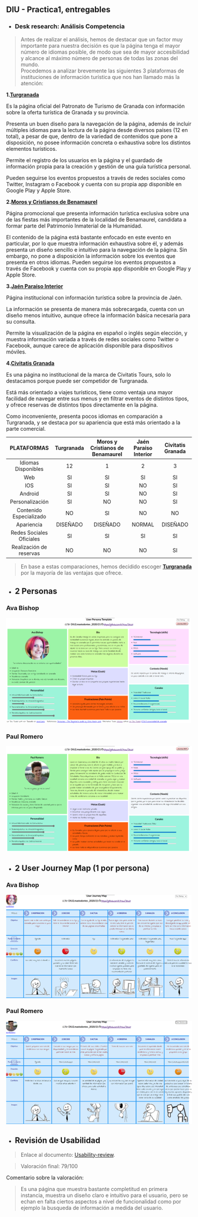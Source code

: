 ## DIU - Practica1, entregables
- ### Desk research: Análisis Competencia 
>Antes de realizar el análisis, hemos de destacar que un factor muy importante para nuestra decisión es que la página tenga el mayor número de idiomas posible, de modo que sea de mayor accesibilidad y alcance al máximo número de personas de todas las zonas del mundo.  
Procedemos a analizar brevemente las siguientes 3 plataformas de instituciones de información turística que nos han llamado más la atención:

**1.**[**Turgranada**](https://www.turgranada.es/)

Es la página oficial del Patronato de Turismo de Granada con información sobre la oferta turística de Granada y su provincia.  

Presenta un buen diseño para la navegación de la página, además de incluir múltiples idiomas para la lectura de la página desde diversos países (12 en total), a pesar de que, dentro de la variedad de contenidos que pone a disposición, no posee información concreta o exhaustiva sobre los distintos elementos turísticos.  

Permite el registro de los usuarios en la página y el guardado de información propia para la creación y gestión de una guía turística personal.  

Pueden seguirse los eventos propuestos a través de redes sociales como Twitter, Instagram o Facebook y cuenta con su propia app disponible en Google Play y Apple Store.

**2.**[**Moros y Cristianos de Benamaurel**](http://www.morosycristianosbenamaurel.com/)

Página promocional que presenta información turística exclusiva sobre una de las fiestas más importantes de la localidad de Benamaurel, candidata a formar parte del Patrimonio Inmaterial de la Humanidad.

El contenido de la página está bastante enfocado en este evento en particular, por lo que muestra información exhaustiva sobre él, y además presenta un diseño sencillo e intuitivo para la navegación de la página. Sin embargo, no pone a disposición la información sobre los eventos que presenta en otros idiomas.
Pueden seguirse los eventos propuestos a través de Facebook y cuenta con su propia app disponible en Google Play y Apple Store.


**3.**[**Jaén Paraíso Interior**](https://www.jaenparaisointerior.es/)

Página institucional con información turística sobre la provincia de Jaén.

La información se presenta de manera más sobrecargada, cuenta con un diseño menos intuitivo, aunque ofrece la información básica necesaria para su consulta.

Permite la visualización de la página en español o inglés según elección, y muestra información variada a través de redes sociales como Twitter o Facebook, aunque carece de aplicación disponible para dispositivos móviles.

**4.**[**Civitatis Granada**](https://www.granada.info/)

Es una página no institucional de la marca de Civitatis Tours, solo lo destacamos porque puede ser competidor de Turgranada.

Está más orientado a viajes turísticos, tiene como ventaja una mayor facilidad de navegar entre sus menus y en filtrar eventos de distintos tipos, y ofrece reservas de distintos tipos directamente en la página.

Como inconveniente, presenta pocos idiomas en comparación a Turgranada, y se destaca por su apariencia que está más orientado a la parte comercial.

| PLATAFORMAS             | Turgranada | Moros y Cristianos de Benamaurel  | Jaén Paraíso Interior | Civitatis Granada |
|:-----------------------:|:----------:|:-----------:|:-------:|:-------:|
| Idiomas Disponibles     | 12         | 1  | 2  | 3 |
| Web                     | SI         | SI | SI | SI |
| IOS                     | SI         | SI | NO | SI |
| Android                 | SI         | SI | NO | SI |
| Personalización         | SI         | NO | NO | SI |
| Contenido Especializado | NO         | SI | NO | NO |
| Apariencia              | DISEÑADO   | DISEÑADO | NORMAL | DISEÑADO |
| Redes Sociales Oficiales| SI         | SI | SI | SI |
| Realización de reservas | NO         | NO | NO | SI |

>En base a estas comparaciones, hemos decidido escoger [**Turgranada**](https://www.turgranada.es/) por la mayoría de las ventajas que ofrece.

- ##  2 Personas 
### Ava Bishop
![AvaBishop](../img/Personajes/AvaBishop.png)
### Paul Romero
![PaulRomero](../img/Personajes/PaulRomero.png)

- ## 2 User Journey Map  (1 por persona)
### Ava Bishop
![AvaBishop](../img/Journeymaps/Ava_Journey.png)
### Paul Romero
![PaulRomero](../img/Journeymaps/Paul_Journey.png)
- ## Revisión de Usabilidad 
> Enlace al documento: [Usability-review](./Usability-review-ValoraciónUsabilidad.pdf).

> Valoración final: 79/100

Comentario sobre la valoración:

> Es una página que muestra bastante completitud en  primera instancia, muestra un diseño claro e intuitivo para el usuario, pero se echan en falta ciertos aspectos a nivel de funcionalidad como por ejemplo la busqueda de información a medida del usuario.

